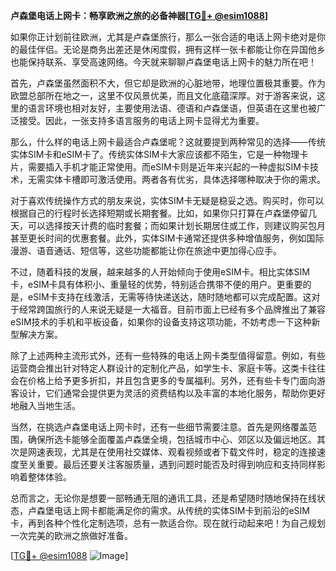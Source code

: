 **卢森堡电话上网卡：畅享欧洲之旅的必备神器[[TG💪+ @esim1088](https://t.me/s/esim1088)]**

如果你正计划前往欧洲，尤其是卢森堡旅行，那么一张合适的电话上网卡绝对是你的最佳伴侣。无论是商务出差还是休闲度假，拥有这样一张卡都能让你在异国他乡也能保持联系、享受高速网络。今天就来聊聊卢森堡电话上网卡的魅力所在吧！

首先，卢森堡虽然面积不大，但它却是欧洲的心脏地带，地理位置极其重要。作为欧盟总部所在地之一，这里不仅风景优美，而且文化底蕴深厚。对于游客来说，这里的语言环境也相对友好，主要使用法语、德语和卢森堡语，但英语在这里也被广泛接受。因此，一张支持多语言服务的电话上网卡显得尤为重要。

那么，什么样的电话上网卡最适合卢森堡呢？这就要提到两种常见的选择——传统实体SIM卡和eSIM卡了。传统实体SIM卡大家应该都不陌生，它是一种物理卡片，需要插入手机才能正常使用。而eSIM卡则是近年来兴起的一种虚拟SIM卡技术，无需实体卡槽即可激活使用。两者各有优劣，具体选择哪种取决于你的需求。

对于喜欢传统操作方式的朋友来说，实体SIM卡无疑是稳妥之选。购买时，你可以根据自己的行程时长选择短期或长期套餐。比如，如果你只打算在卢森堡停留几天，可以选择按天计费的临时套餐；而如果计划长期居住或工作，则建议购买包月甚至更长时间的优惠套餐。此外，实体SIM卡通常还提供多种增值服务，例如国际漫游、语音通话、短信等，这些功能都能让你在旅途中更加得心应手。

不过，随着科技的发展，越来越多的人开始倾向于使用eSIM卡。相比实体SIM卡，eSIM卡具有体积小、重量轻的优势，特别适合携带不便的用户。更重要的是，eSIM卡支持在线激活，无需等待快递送达，随时随地都可以完成配置。这对于经常跨国旅行的人来说无疑是一大福音。目前市面上已经有多个品牌推出了兼容eSIM技术的手机和平板设备，如果你的设备支持这项功能，不妨考虑一下这种新型解决方案。

除了上述两种主流形式外，还有一些特殊的电话上网卡类型值得留意。例如，有些运营商会推出针对特定人群设计的定制化产品，如学生卡、家庭卡等。这类卡往往会在价格上给予更多折扣，并且包含更多的专属福利。另外，还有些卡专门面向游客设计，它们通常会提供更为灵活的资费结构以及丰富的本地化服务，帮助你更好地融入当地生活。

当然，在挑选卢森堡电话上网卡时，还有一些细节需要注意。首先是网络覆盖范围，确保所选卡能够全面覆盖卢森堡全境，包括城市中心、郊区以及偏远地区。其次是网速表现，尤其是在使用社交媒体、观看视频或者下载文件时，稳定的连接速度至关重要。最后还要关注客服质量，遇到问题时能否及时得到响应和支持同样影响着整体体验。

总而言之，无论你是想要一部畅通无阻的通讯工具，还是希望随时随地保持在线状态，卢森堡电话上网卡都能满足你的需求。从传统的实体SIM卡到前沿的eSIM卡，再到各种个性化定制选项，总有一款适合你。现在就行动起来吧！为自己规划一次完美的欧洲之旅做好准备。

[[TG💪+ @esim1088](https://t.me/s/esim1088) ![Image](https://i.postimg.cc/4NQfJmqS/Snipaste-2025-05-13-00-14-12.png)]
